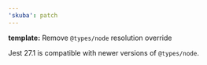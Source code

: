 ```yaml
---
'skuba': patch
---
```


**template:** Remove `@types/node` resolution override

Jest 27.1 is compatible with newer versions of `@types/node`.
